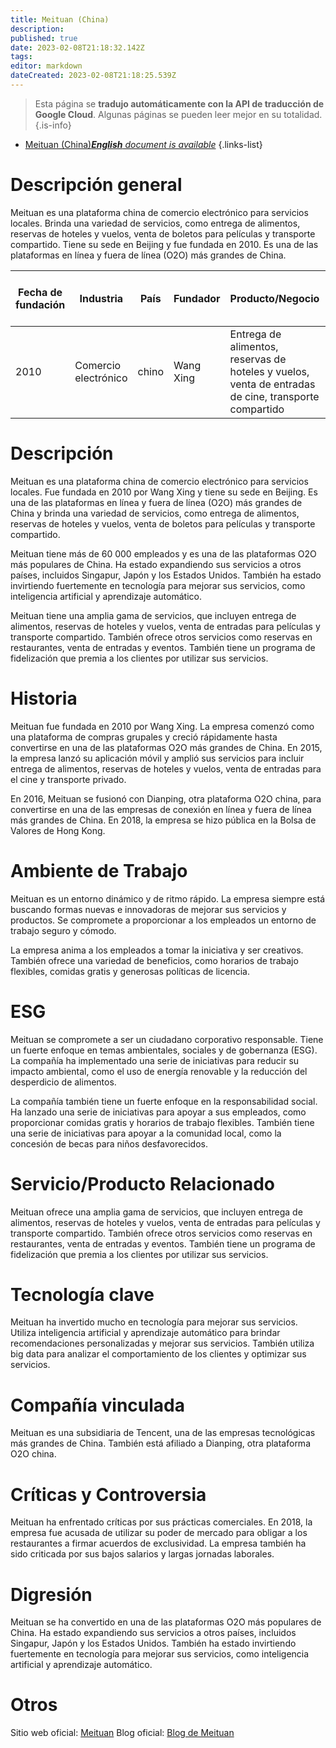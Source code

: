 ```yaml
---
title: Meituan (China)
description: 
published: true
date: 2023-02-08T21:18:32.142Z
tags: 
editor: markdown
dateCreated: 2023-02-08T21:18:25.539Z
---
```


> Esta página se **tradujo automáticamente con la API de traducción de Google Cloud**.
Algunas páginas se pueden leer mejor en su totalidad.{.is-info}



- [Meituan (China)***English** document is available*](/en/Knowledge-base/Dictionary/Company/meituan-china)
{.links-list}


# Descripción general
Meituan es una plataforma china de comercio electrónico para servicios locales. Brinda una variedad de servicios, como entrega de alimentos, reservas de hoteles y vuelos, venta de boletos para películas y transporte compartido. Tiene su sede en Beijing y fue fundada en 2010. Es una de las plataformas en línea y fuera de línea (O2O) más grandes de China.

| Fecha de fundación | Industria | País | Fundador | Producto/Negocio | Número de empleados | Ubicación de la sede | Sitio web de la empresa |
| ------------- | ------------- | ------------- | ------------- | ------------- | ------------- | ------------- | ------------- |
| 2010 | Comercio electrónico | chino | Wang Xing | Entrega de alimentos, reservas de hoteles y vuelos, venta de entradas de cine, transporte compartido | 60,000+ | Pekín, China | [Meituan](https://www.meituan.com/) |

# Descripción
Meituan es una plataforma china de comercio electrónico para servicios locales. Fue fundada en 2010 por Wang Xing y tiene su sede en Beijing. Es una de las plataformas en línea y fuera de línea (O2O) más grandes de China y brinda una variedad de servicios, como entrega de alimentos, reservas de hoteles y vuelos, venta de boletos para películas y transporte compartido.

Meituan tiene más de 60 000 empleados y es una de las plataformas O2O más populares de China. Ha estado expandiendo sus servicios a otros países, incluidos Singapur, Japón y los Estados Unidos. También ha estado invirtiendo fuertemente en tecnología para mejorar sus servicios, como inteligencia artificial y aprendizaje automático.

Meituan tiene una amplia gama de servicios, que incluyen entrega de alimentos, reservas de hoteles y vuelos, venta de entradas para películas y transporte compartido. También ofrece otros servicios como reservas en restaurantes, venta de entradas y eventos. También tiene un programa de fidelización que premia a los clientes por utilizar sus servicios.

# Historia
Meituan fue fundada en 2010 por Wang Xing. La empresa comenzó como una plataforma de compras grupales y creció rápidamente hasta convertirse en una de las plataformas O2O más grandes de China. En 2015, la empresa lanzó su aplicación móvil y amplió sus servicios para incluir entrega de alimentos, reservas de hoteles y vuelos, venta de entradas para el cine y transporte privado.

En 2016, Meituan se fusionó con Dianping, otra plataforma O2O china, para convertirse en una de las empresas de conexión en línea y fuera de línea más grandes de China. En 2018, la empresa se hizo pública en la Bolsa de Valores de Hong Kong.

# Ambiente de Trabajo
Meituan es un entorno dinámico y de ritmo rápido. La empresa siempre está buscando formas nuevas e innovadoras de mejorar sus servicios y productos. Se compromete a proporcionar a los empleados un entorno de trabajo seguro y cómodo.

La empresa anima a los empleados a tomar la iniciativa y ser creativos. También ofrece una variedad de beneficios, como horarios de trabajo flexibles, comidas gratis y generosas políticas de licencia.

# ESG
Meituan se compromete a ser un ciudadano corporativo responsable. Tiene un fuerte enfoque en temas ambientales, sociales y de gobernanza (ESG). La compañía ha implementado una serie de iniciativas para reducir su impacto ambiental, como el uso de energía renovable y la reducción del desperdicio de alimentos.

La compañía también tiene un fuerte enfoque en la responsabilidad social. Ha lanzado una serie de iniciativas para apoyar a sus empleados, como proporcionar comidas gratis y horarios de trabajo flexibles. También tiene una serie de iniciativas para apoyar a la comunidad local, como la concesión de becas para niños desfavorecidos.

# Servicio/Producto Relacionado
Meituan ofrece una amplia gama de servicios, que incluyen entrega de alimentos, reservas de hoteles y vuelos, venta de entradas para películas y transporte compartido. También ofrece otros servicios como reservas en restaurantes, venta de entradas y eventos. También tiene un programa de fidelización que premia a los clientes por utilizar sus servicios.

# Tecnología clave
Meituan ha invertido mucho en tecnología para mejorar sus servicios. Utiliza inteligencia artificial y aprendizaje automático para brindar recomendaciones personalizadas y mejorar sus servicios. También utiliza big data para analizar el comportamiento de los clientes y optimizar sus servicios.

# Compañía vinculada
Meituan es una subsidiaria de Tencent, una de las empresas tecnológicas más grandes de China. También está afiliado a Dianping, otra plataforma O2O china.

# Críticas y Controversia
Meituan ha enfrentado críticas por sus prácticas comerciales. En 2018, la empresa fue acusada de utilizar su poder de mercado para obligar a los restaurantes a firmar acuerdos de exclusividad. La empresa también ha sido criticada por sus bajos salarios y largas jornadas laborales.

# Digresión
Meituan se ha convertido en una de las plataformas O2O más populares de China. Ha estado expandiendo sus servicios a otros países, incluidos Singapur, Japón y los Estados Unidos. También ha estado invirtiendo fuertemente en tecnología para mejorar sus servicios, como inteligencia artificial y aprendizaje automático.

# Otros
Sitio web oficial: [Meituan](https://www.meituan.com/)
Blog oficial: [Blog de Meituan](https://tech.meituan.com/)
